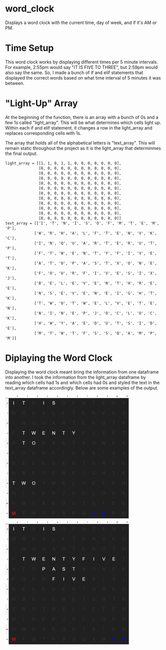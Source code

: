 # word_clock
Displays a word clock with the current time, day of week, and if it's AM or PM.

# Time Setup
This word clock works by displaying different times per 5 minute intervals. For example, 2:55pm would say "IT IS FIVE TO THREE", but 2:59pm would also say the same. So, I made a bunch of if and elif statements that displayed the correct words based on what time interval of 5 minutes it was between.

# "Light-Up" Array
At the beginning of the function, there is an array with a bunch of 0s and a few 1s called "light_array". This will be what determines which cells light up. Within each if and elif statement, it changes a row in the light_array and replaces corresponding cells with 1s.

The array that holds all of the alphabetical letters is "text_array". This will remain static throughout the project as it is the light_array that determinmes the final output.

```
light_array = [[1, 1, 0, 1, 1, 0, 0, 0, 0, 0, 0, 0],
               [0, 0, 0, 0, 0, 0, 0, 0, 0, 0, 0, 0],
               [0, 0, 0, 0, 0, 0, 0, 0, 0, 0, 0, 0],
               [0, 0, 0, 0, 0, 0, 0, 0, 0, 0, 0, 0],
               [0, 0, 0, 0, 0, 0, 0, 0, 0, 0, 0, 0],
               [0, 0, 0, 0, 0, 0, 0, 0, 0, 0, 0, 0],
               [0, 0, 0, 0, 0, 0, 0, 0, 0, 0, 0, 0],
               [0, 0, 0, 0, 0, 0, 0, 0, 0, 0, 0, 0],
               [0, 0, 0, 0, 0, 0, 0, 0, 0, 0, 0, 0],
               [0, 0, 0, 0, 0, 0, 0, 0, 0, 0, 0, 0],
               [0, 0, 0, 0, 0, 0, 0, 0, 0, 0, 0, 0],
               [0, 0, 0, 0, 0, 0, 0, 0, 0, 0, 0, 0]]
text_array = [['I', 'T', 'N', 'I', 'S', 'O', 'F', 'M', 'T', 'E', 'M', 'P'],
             ['W', 'R', 'H', 'A', 'L', 'F', 'T', 'E', 'N', 'V', 'K', 'C'],
             ['I', 'N', 'Q', 'U', 'A', 'R', 'T', 'E', 'R', 'U', 'T', 'P'],
             ['F', 'T', 'W', 'E', 'N', 'T', 'Y', 'F', 'I', 'V', 'E', 'T'],
             ['A', 'T', 'O', 'P', 'A', 'S', 'T', 'X', 'O', 'N', 'E', 'K'],
             ['F', 'O', 'U', 'R', 'F', 'I', 'V', 'E', 'S', 'I', 'X', 'J'],
             ['B', 'E', 'L', 'E', 'V', 'E', 'N', 'T', 'H', 'R', 'E', 'E'],
             ['N', 'S', 'E', 'V', 'E', 'N', 'E', 'I', 'G', 'H', 'T', 'K'],
             ['T', 'W', 'O', 'T', 'W', 'E', 'L', 'V', 'E', 'T', 'E', 'N'],
             ['N', 'I', 'N', 'E', 'P', 'J', 'O', 'C', 'L', 'O', 'C', 'K'],
             ['H', 'W', 'Y', 'A', 'E', 'O', 'U', 'T', 'S', 'I', 'D', 'E'],
             ['M', 'T', 'W', 'T', 'F', 'S', 'S', 'Q', 'A', 'M', 'P', 'M']]
```

# Diplaying the Word Clock
Displaying the word clock meant bring the information from one dataframe into another. I took the information from the light_array dataframe by reading which cells had 1s and which cells had 0s and styled the text in the text_array dataframe accordingly. Below are some examples of the output.

![](https://github.com/leeharry709/word_clock/blob/main/media/0140s.png?raw=true)
![](https://github.com/leeharry709/word_clock/blob/main/media/1725s.png?raw=true)
